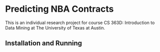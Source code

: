 # Predicting NBA Contracts

This is an individual research project for course CS 363D: Introduction to Data Mining
at The University of Texas at Austin.

## Installation and Running
